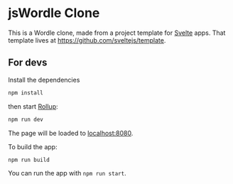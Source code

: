 # jsWordle Clone

This is a Wordle clone, made from a project template for [Svelte](https://svelte.dev) apps. That template lives at https://github.com/sveltejs/template.

## For devs

Install the dependencies

```bash
npm install
```

then start [Rollup](https://rollupjs.org):

```bash
npm run dev
```

The page will be loaded to [localhost:8080](http://localhost:8080).

To build the app:

```bash
npm run build
```

You can run the app with `npm run start`.
